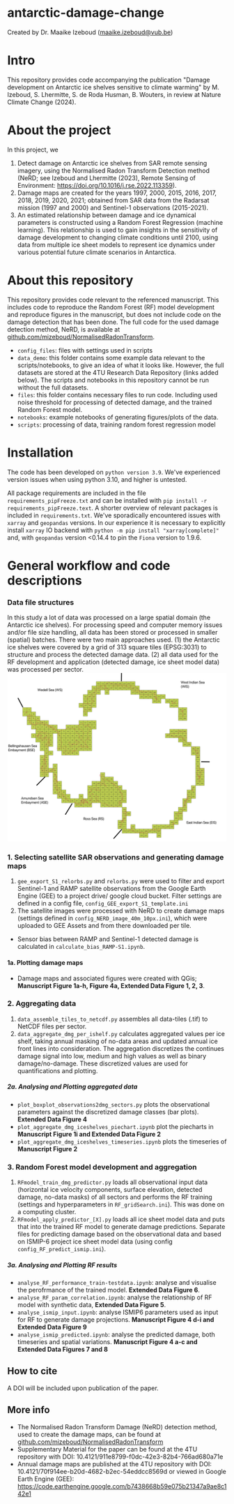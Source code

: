 # antarctic-damage-change
Created by Dr. Maaike Izeboud (maaike.izeboud@vub.be)

# Intro
This repository provides code accompanying the publication "Damage development on Antarctic ice shelves sensitive to climate warming" by M. Izeboud, S. Lhermitte, S. de Roda Husman, B. Wouters, in review at Nature Climate Change (2024).

# About the project
In this project, we
1. Detect damage on Antarctic ice shelves from SAR remote sensing imagery, using the Normalised Radon Transform Detection method (NeRD; see Izeboud and Lhermitte (2023), Remote Sensing of Environment: https://doi.org/10.1016/j.rse.2022.113359).
2. Damage maps are created for the years 1997, 2000, 2015, 2016, 2017, 2018, 2019, 2020, 2021; obtained from SAR data from the Radarsat mission (1997 and 2000) and Sentinel-1 observations (2015-2021).
3. An estimated relationship between damage and ice dynamical parameters is constructed using a Random Forest Regression (machine learning). This relationship is used to gain insights in the sensitivity of damage development to changing climate conditions until 2100, using data from multiple ice sheet models to represent ice dynamics under various potential future climate scenarios in Antarctica.

# About this repository
This repository provides code relevant to the referenced manuscript. This includes code to reproduce the Random Forest (RF) model development and reproduce figures in the manuscript, but does not include code on the damage detection that has been done. The full code for the used damage detection method, NeRD, is available at [github.com/mizeboud/NormalisedRadonTransform](https://github.com/mizeboud/NormalisedRadonTransform).

- `config_files`: files with settings used in scripts
- `data_demo`: this folder contains some example data relevant to the scripts/notebooks, to give an idea of what it looks like. However, the full datasets are stored at the 4TU Research Data Repository (links added below). The scripts and notebooks in this repository cannot be run without the full datasets.
- `files`: this folder contains necessary files to run code. Including used noise threshold for processing of detected damage, and the trained Random Forest model. 
- `notebooks`: example notebooks of generating figures/plots of the data.
- `scripts`: processing of data, training random forest regression model


# Installation
The code has been developed on ``python version 3.9``. We've experienced version issues when using python 3.10, and higher is untested.

All package requirements are included in the file ``requirements_pipFreeze.txt`` and can be installed with ``pip install -r requirements_pipFreeze.text``. A shorter overview of relevant packages is included in ``requirements.txt``. We've sporadically encountered issues with ``xarray`` and ``geopandas`` versions. In our experience it is necessary to explicitly install ``xarray`` IO backend with ``python -m pip install "xarray[complete]"`` and, with ``geopandas`` version <0.14.4 to pin the ``Fiona`` version to 1.9.6.

# General workflow and code descriptions

### Data file structures
In this study a lot of data was processed on a large spatial domain (the Antarctic ice shelves). For processing speed and computer memory issues and/or file size handling, all data has been stored or processed in smaller (spatial) batches. There were two main approaches used. (1) the Antarctic ice shelves were covered by a grid of 313 square tiles (EPSG:3031) to structure and process the detected damage data. (2) all data used for the RF development and application (detected damage, ice sheet model data) was processed per sector.
![alt text](./gridTiles_sectors.png?raw=true)

### 1. Selecting satellite SAR observations and generating damage maps
1. ``gee_export_S1_relorbs.py`` and ``relorbs.py`` were used to filter and export Sentinel-1 and RAMP satellite observations from the Google Earth Engine (GEE) to a project drive/ google cloud bucket. Filter settings are defined in a config file, ``config_GEE_export_S1_template.ini``
2. The satellite images were processed with NeRD to create damage maps (settings defined in ``config_NERD_image_40m_10px.ini``), which were uploaded to GEE Assets and from there downloaded per tile.
* Sensor bias between RAMP and Sentinel-1 detected damage is calculated in ``calculate_bias_RAMP-S1.ipynb``.

#### 1a. Plotting damage maps
* Damage maps and associated figures were created with QGis; **Manuscript Figure 1a-h, Figure 4a, Extended Data Figure 1, 2, 3**.


### 2. Aggregating data
1. ``data_assemble_tiles_to_netcdf.py`` assembles all data-tiles (.tif) to NetCDF files per sector.
2. ``data_aggregate_dmg_per_ishelf.py`` calculates aggregated values per ice shelf, taking annual masking of no-data areas and updated annual ice front lines into consideration. The aggregation discretizes the continues damage signal into low, medium and high values as well as binary damage/no-damage. These discretized values are used for quantifications and plotting.

##### 2a. Analysing and Plotting aggregated data
* ``plot_boxplot_observations2dmg_sectors.py`` plots the observational parameters against the discretized damage classes (bar plots). **Extended Data Figure 4**
* ``plot_aggregate_dmg_iceshelves_piechart.ipynb`` plot the piecharts in **Manuscript Figure 1i and Extended Data Figure 2**
* ``plot_aggregate_dmg_iceshelves_timeseries.ipynb`` plots the timeseries of **Manuscript Figure 2**

### 3. Random Forest model development and aggregation
1. ```RFmodel_train_dmg_predictor.py``` loads all observational input data (horizontal ice velocity components, surface elevation, detected damage, no-data masks) of all sectors and performs the RF training (settings and hyperparameters in ``RF_gridSearch.ini``). This was done on a computing cluster.
2. ``RFmodel_apply_predictor_[X].py`` loads all ice sheet model data and puts that into the trained RF model to generate damage predictions. Separate files for predicting damage based on the observational data and based on ISMIP-6 project ice sheet model data (using config ``config_RF_predict_ismip.ini``).

##### 3a. Analysing and Plotting RF results
* ``analyse_RF_performance_train-testdata.ipynb``: analyse and visualise the perofrmance of the trained model. **Extended Data Figure 6**.
* ``analyse_RF_param_correlation.ipynb``: analyse the relationship of RF model with synthetic data, **Extended Data Figure 5**.
* ``analyse_ismip_input.ipynb``: analyse ISMIP6 parameters used as input for RF to generate damage projections. **Manuscript Figure 4 d-i and Extended Data Figure 9**
* ``analyse_ismip_predicted.ipynb``: analyse the predicted damage, both timeseries and spatial variations. **Manuscript Figure 4 a-c and Extended Data Figures 7 and 8**


## How to cite
A DOI will be included upon publication of the paper.

## More info

- The Normalised Radon Transform Damage (NeRD) detection method, used to create the damage maps, can be found at  [github.com/mizeboud/NormalisedRadonTransform](https://github.com/mizeboud/NormalisedRadonTransform)
- Supplementary Material for the paper can be found at the 4TU repository with DOI: 10.4121/911e8799-f0dc-42e3-82b4-766ad680a71e
- Annual damage maps are published at the 4TU repository with DOI: 10.4121/70f914ee-b20d-4682-b2ec-54eddcc8569d or viewed in Google Earth Engine (GEE): https://code.earthengine.google.com/b7438668b59e075b21347a9ae8c142e1
